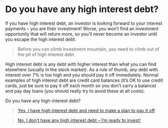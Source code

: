 # Do you have any high interest debt?

If you have high interest debt, an investor is looking forward to your interest payments – you are their investment! Worse, you won’t find an investment opportunity that will return more, so you’ll never become an investor until you escape the high interest debt.

> Before you can climb investment mountain, you need to climb out of the pit of high interest debt.

High interest debt is any debt with higher interest than what you can find elsewhere (usually in the stock market). As a rule of thumb, any debt with interest over 7% is too high and you should pay it off immediately. Normal examples of high interest debt are credit card balances (it’s OK to use credit cards, just be sure to pay it off each month so you don’t carry a balance) and pay day loans (you should really try to avoid these at all costs).

Do you have any high-interest debt?

> [Yes, I have high interest debt and need to make a plan to pay it off](/how-to-pay-off-high-interest-debt)

> [No, I don’t have any high interest debt – I’m ready to invest!](/coming-soon)
